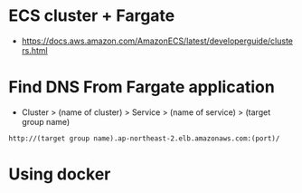 # ECS cluster + Fargate
- https://docs.aws.amazon.com/AmazonECS/latest/developerguide/clusters.html

# Find DNS From Fargate application
- Cluster > (name of cluster) > Service > (name of service) > (target group name) 
```
http://(target group name).ap-northeast-2.elb.amazonaws.com:(port)/
```

# Using docker



